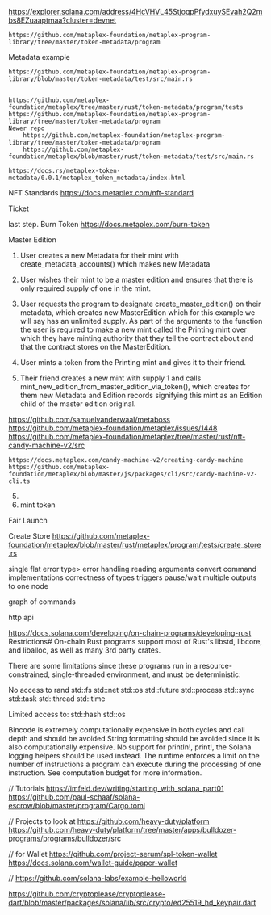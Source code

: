 https://explorer.solana.com/address/4HcVHVL45StjoqpPfydxuySEvah2Q2mbs8EZuaaptmaa?cluster=devnet

    https://github.com/metaplex-foundation/metaplex-program-library/tree/master/token-metadata/program

Metadata
example

    https://github.com/metaplex-foundation/metaplex-program-library/blob/master/token-metadata/test/src/main.rs

    
    https://github.com/metaplex-foundation/metaplex/tree/master/rust/token-metadata/program/tests
    https://github.com/metaplex-foundation/metaplex-program-library/tree/master/token-metadata/program
    Newer repo
        https://github.com/metaplex-foundation/metaplex-program-library/tree/master/token-metadata/program
        https://github.com/metaplex-foundation/metaplex/blob/master/rust/token-metadata/test/src/main.rs

    https://docs.rs/metaplex-token-metadata/0.0.1/metaplex_token_metadata/index.html

NFT Standards
    https://docs.metaplex.com/nft-standard

Ticket


last step. Burn Token
https://docs.metaplex.com/burn-token



Master Edition
1. User creates a new Metadata for their mint with create_metadata_accounts() which makes new Metadata
2. User wishes their mint to be a master edition and ensures that there is only required supply of one in the mint.
3. User requests the program to designate create_master_edition() on their metadata, which creates new MasterEdition which for this example we will say has an unlimited supply. As part of the arguments to the function the user is required to make a new mint called the Printing mint over which they have minting authority that they tell the contract about and that the contract stores on the MasterEdition.

4. User mints a token from the Printing mint and gives it to their friend.
5. Their friend creates a new mint with supply 1 and calls mint_new_edition_from_master_edition_via_token(), which creates for them new Metadata and Edition records signifying this mint as an Edition child of the master edition original.


https://github.com/samuelvanderwaal/metaboss
https://github.com/metaplex-foundation/metaplex/issues/1448
https://github.com/metaplex-foundation/metaplex/tree/master/rust/nft-candy-machine-v2/src


    https://docs.metaplex.com/candy-machine-v2/creating-candy-machine
    https://github.com/metaplex-foundation/metaplex/blob/master/js/packages/cli/src/candy-machine-v2-cli.ts

5.
6. mint token

Fair Launch

Create Store
https://github.com/metaplex-foundation/metaplex/blob/master/rust/metaplex/program/tests/create_store.rs




single flat error type> error handling
reading arguments
convert command implementations
correctness of types
triggers
pause/wait
multiple outputs to one node





graph of commands


http api




https://docs.solana.com/developing/on-chain-programs/developing-rust
Restrictions#
On-chain Rust programs support most of Rust's libstd, libcore, and liballoc, as well as many 3rd party crates.

There are some limitations since these programs run in a resource-constrained, single-threaded environment, and must be deterministic:

No access to
rand
std::fs
std::net
std::os
std::future
std::process
std::sync
std::task
std::thread
std::time

Limited access to:
std::hash
std::os

Bincode is extremely computationally expensive in both cycles and call depth and should be avoided
String formatting should be avoided since it is also computationally expensive.
No support for println!, print!, the Solana logging helpers should be used instead.
The runtime enforces a limit on the number of instructions a program can execute during the processing of one instruction. See computation budget for more information.



// Tutorials
https://imfeld.dev/writing/starting_with_solana_part01
https://github.com/paul-schaaf/solana-escrow/blob/master/program/Cargo.toml


// Projects to look at
https://github.com/heavy-duty/platform
https://github.com/heavy-duty/platform/tree/master/apps/bulldozer-programs/programs/bulldozer/src

// for Wallet
https://github.com/project-serum/spl-token-wallet
https://docs.solana.com/wallet-guide/paper-wallet


// https://github.com/solana-labs/example-helloworld

https://github.com/cryptoplease/cryptoplease-dart/blob/master/packages/solana/lib/src/crypto/ed25519_hd_keypair.dart
